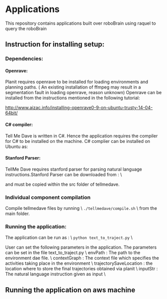 # Applications
This repository contains applications built over roboBrain using raquel to query the roboBrain

## Instruction for installing setup:
### Dependencies:
#### Openrave:
Planit requires openrave to be installed for loading environments and planning paths. ( An existing installation of ffmpeg may result in a segmentation fault in loading openrave, reason unknown)
Openrave can be installed from the instructions mentioned in the following tutorial:

http://www.aizac.info/installing-openrave0-9-on-ubuntu-trusty-14-04-64bit/

#### C# compiler:
Tell Me Dave is written in C#. Hence the application requires the compiler for C# to be installed on the machine. C# complier can be installed on Ubuntu as: 

#### Stanford Parser:
TellMe Dave requires stanford parser for parsing natural language instructions.Stanford Parser can be downloaded from : \\

and must be copied within the src folder of tellmedave.

### Individual component compilation
Compile tellmedave files by running  \\
	`./tellmedave/compile.sh` \\
 from the main folder. 

### Running the application:
The application can be run as : \\
	`python text_to_traject.py` \\

User can set the following parameters in the application. The parameters can be set in the file text_to_traject.py \\
envPath : The path to the environment dae file. \\
contextGraph : The context file which specifies the activities taking place in the environment \\
trajectorySaveLocation : the location where to store the final trajectories obtained via planit \\
inputStr : The natural language instruction given as input \\

## Running the application on aws machine
